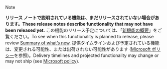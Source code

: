  > [!NOTE]
 >  <span data-ttu-id="edfcf-101">**リリース ノートで説明されている機能は、まだリリースされていない場合があります。**</span><span class="sxs-lookup"><span data-stu-id="edfcf-101">**These release notes describe functionality that may not have been released yet.**</span></span>
<span data-ttu-id="edfcf-102">この機能のリリース予定については、「[新機能の概要](/business-applications-release-notes/April18/common-data-service-apps/whats-new-common-data-service-apps)」をご覧ください。</span><span class="sxs-lookup"><span data-stu-id="edfcf-102">To see when this functionality is planned to release, please review [Summary of what’s new](/business-applications-release-notes/April18/common-data-service-apps/whats-new-common-data-service-apps).</span></span> <span data-ttu-id="edfcf-103">提供タイムラインおよび予定されている機能は、変更される可能性、または出荷されない可能性があります ([Microsoft ポリシー](https://go.microsoft.com/fwlink/p/?linkid=2007332)を参照)。</span><span class="sxs-lookup"><span data-stu-id="edfcf-103">Delivery timelines and projected functionality may change or may not ship (see [Microsoft policy](https://go.microsoft.com/fwlink/p/?linkid=2007332)).</span></span> 
